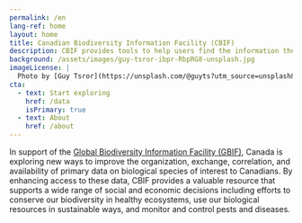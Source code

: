 ```yaml
---
permalink: /en
lang-ref: home
layout: home
title: Canadian Biodiversity Information Facility (CBIF)
description: CBIF provides tools to help users find the information they need.
background: /assets/images/guy-tsror-ibpr-RbpRG8-unsplash.jpg
imageLicense: |
  Photo by [Guy Tsror](https://unsplash.com/@guyts?utm_source=unsplash&amp;utm_medium=referral&amp;utm_content=creditCopyText) on [Unsplash](https://unsplash.com/?utm_source=unsplash&utm_medium=referral&utm_content=creditCopyText)
cta:
  - text: Start exploring
    href: /data
    isPrimary: true
  - text: About
    href: /about
---
```


In support of the [Global Biodiversity Information Facility (GBIF)](http://www.gbif.org/), Canada is exploring new ways to improve the organization, exchange, correlation, and availability of primary data on biological species of interest to Canadians. By enhancing access to these data, CBIF provides a valuable resource that supports a wide range of social and economic decisions including efforts to conserve our biodiversity in healthy ecosystems, use our biological resources in sustainable ways, and monitor and control pests and diseases.

